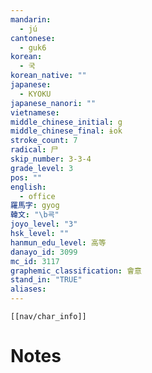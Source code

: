 ```yaml
---
mandarin:
  - jú
cantonese:
  - guk6
korean:
  - 국
korean_native: ""
japanese:
  - KYOKU
japanese_nanori: ""
vietnamese:
middle_chinese_initial: g
middle_chinese_final: ɨok
stroke_count: 7
radical: 尸
skip_number: 3-3-4
grade_level: 3
pos: ""
english:
  - office
羅馬字: gyog
韓文: "\b굑"
joyo_level: "3"
hsk_level: ""
hanmun_edu_level: 高等
danayo_id: 3099
mc_id: 3117
graphemic_classification: 會意
stand_in: "TRUE"
aliases:
---
```

```meta-bind-embed
[[nav/char_info]]
```

# Notes
